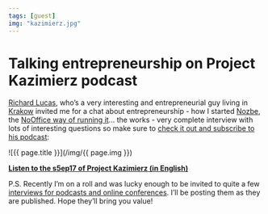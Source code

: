 ```yaml
---
tags: [guest]
img: "kazimierz.jpg"
---
```


# Talking entrepreneurship on Project Kazimierz podcast

[Richard Lucas](http://www.richardlucas.com/a-blog-about-entrepreneurship-the-promotion-of-entrepreneurship-tedx-and-other-great-ideas/), who’s a very interesting and entrepreneurial guy living in [Krakow](https://en.m.wikipedia.org/wiki/Kraków) invited me for a chat about entrepreneurship - how I started [Nozbe][n], the [NoOffice way of running it](/nooffice)... the works - very complete interview with lots of interesting questions so make sure to [check it out and subscribe to his podcast][kaz]:

<!--More-->

![{{ page.title }}](/img/{{ page.img }})

**[Listen to the s5ep17 of Project Kazimierz (in English)][kaz]**

P.S. Recently I’m on a roll and was lucky enough to be invited to quite a few [interviews for podcasts and online conferences](/guest). I’ll be posting them as they are published. Hope they’ll bring you value!

[kaz]: https://projectkazimierz.com/michael-sliwinski/

[n]: https://nozbe.com/?a=mike
[p]: https://thepodcast.fm/
